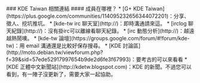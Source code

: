 <br />
### KDE Taiwan 相關連結
#### 成員在哪裡？
* [G+ KDE Taiwan](https://plus.google.com/communities/114095232656344072201)：分享、徵人、挖坑推坑。
* [kde-tw irc 聊天室](http://)：即時溝通請來這。
 * [irclog 聊天紀錄](http://)：沒有掛irc可以離線看聊天紀錄。
 * [irc 動態分析](http://)：越遠越熱鬧噢。
* [kde-tw 論壇](https://groups.google.com/forum/#!forum/kde-tw)：用 email 溝通還是比較好保存搜尋。
* [KDE 討論區](http://moto.debian.tw/viewforum.php?f=39&sid=57ede52917997654b9de2d6fe3f67993)：要考古的可以來看看
* [KDE 正體中文新聞站](http://kdetw.blogspot.com)：KDE 的新聞。不過您可以看到，有一陣子沒更新了，需要大家一起協助。


